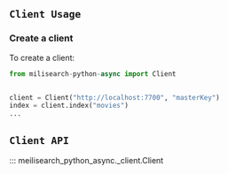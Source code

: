 ## `Client Usage`

### Create a client

To create a client:

```py
from milisearch-python-async import Client


client = Client("http://localhost:7700", "masterKey")
index = client.index("movies")
...
```

## `Client API`

::: meilisearch_python_async._client.Client
